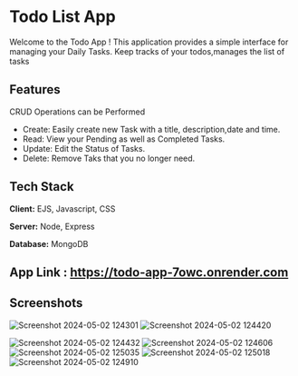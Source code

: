 
# Todo List App


Welcome to the Todo App ! This application provides a simple interface for managing your Daily Tasks. 
Keep tracks of your todos,manages the list of tasks
## Features

CRUD Operations can be Performed


- Create: Easily create new Task with a title, description,date and time.
- Read: View your Pending as well as Completed Tasks.
- Update: Edit the Status of Tasks.
- Delete: Remove Taks that you no longer need.

## Tech Stack

**Client:** EJS, Javascript, CSS

**Server:** Node, Express

**Database:** MongoDB

## App Link : https://todo-app-7owc.onrender.com


## Screenshots
![Screenshot 2024-05-02 124301](https://github.com/anurajsingh416/Todo-app/assets/112105681/070baa89-67c3-4e3c-9955-795d2e9d9942)
![Screenshot 2024-05-02 124420](https://github.com/anurajsingh416/Todo-app/assets/112105681/25470c5d-d381-4045-92a3-c13a0562fc72)

![Screenshot 2024-05-02 124432](https://github.com/anurajsingh416/Todo-app/assets/112105681/b8e27979-aca6-46f4-b2ff-0bf8a2b3aa87)
![Screenshot 2024-05-02 124606](https://github.com/anurajsingh416/Todo-app/assets/112105681/b5d1b25b-7fc8-4ab2-b669-61ad67df3dcd)
![Screenshot 2024-05-02 125035](https://github.com/anurajsingh416/Todo-app/assets/112105681/66227454-c587-44fc-8202-9d7e9ff8c4db)
![Screenshot 2024-05-02 125018](https://github.com/anurajsingh416/Todo-app/assets/112105681/811fdb6c-30c6-4d96-86fe-aeb5a4b45dd7)
![Screenshot 2024-05-02 124910](https://github.com/anurajsingh416/Todo-app/assets/112105681/68e9e352-7cd8-40ff-bad7-60f76b9c6691)

